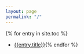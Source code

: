 ```yaml
---
layout: page
permalink: "/"
---
```


{% for entry in site.toc %}
* [{{entry.title}}](.{{entry.permalink}}){% endfor %}
